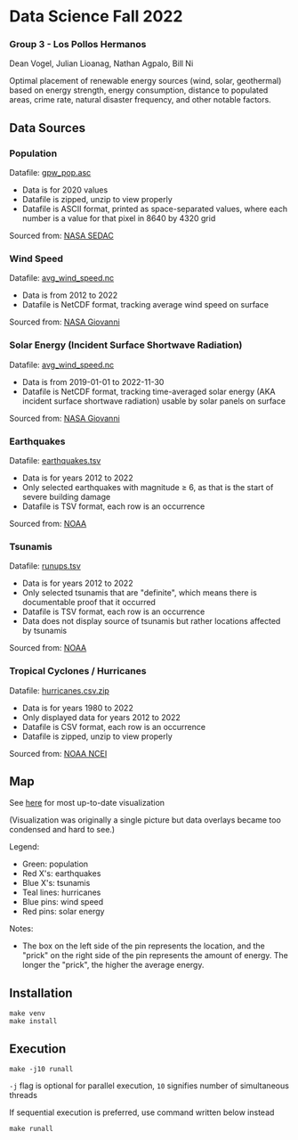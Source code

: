 # Data Science Fall 2022
### Group 3 - Los Pollos Hermanos
Dean Vogel, Julian Lioanag, Nathan Agpalo, Bill Ni

Optimal placement of renewable energy sources (wind, solar, geothermal) based on energy strength, energy consumption, distance to populated areas, crime rate, natural disaster frequency, and other notable factors.

## Data Sources
### Population
Datafile: [gpw_pop.asc](https://github.com/ITWSDataScience/Group3_Fall2022/blob/main/population_count/gpw_pop.asc.zip)

 - Data is for 2020 values
 - Datafile is zipped, unzip to view properly
 - Datafile is ASCII format, printed as space-separated values, where each number is a value for that pixel in 8640 by 4320 grid

Sourced from: [NASA SEDAC](https://sedac.ciesin.columbia.edu/data/set/gpw-v4-population-count-rev11)

### Wind Speed
Datafile: [avg_wind_speed.nc](https://github.com/ITWSDataScience/Group3_Fall2022/blob/main/energy_strength/wind/avg_wind_speed.nc)

 - Data is from 2012 to 2022
 - Datafile is NetCDF format, tracking average wind speed on surface

Sourced from: [NASA Giovanni](https://giovanni.gsfc.nasa.gov/giovanni/#service=TmAvMp&starttime=2012-11-01T00:00:00Z&endtime=2022-11-30T23:59:59Z&data=M2TMNXFLX_5_12_4_SPEED)

### Solar Energy (Incident Surface Shortwave Radiation)
Datafile: [avg_wind_speed.nc](https://github.com/ITWSDataScience/Group3_Fall2022/blob/main/energy_strength/wind/avg_solar_energy.nc)

 - Data is from 2019-01-01 to 2022-11-30
 - Datafile is NetCDF format, tracking time-averaged solar energy (AKA incident surface shortwave radiation) usable by solar panels on surface

Sourced from: [NASA Giovanni](https://giovanni.gsfc.nasa.gov/giovanni/#service=TmAvMp&starttime=2019-01-01T00:00:00Z&endtime=2022-11-30T23:59:59Z&data=FLDAS_NOAH01_CP_GL_M_001_SWdown_f_tavg)

### Earthquakes
Datafile: [earthquakes.tsv](https://github.com/ITWSDataScience/Group3_Fall2022/blob/main/natural_disasters/earthquakes/earthquakes.tsv)

 - Data is for years 2012 to 2022
 - Only selected earthquakes with magnitude ≥ 6, as that is the start of severe building damage
 - Datafile is TSV format, each row is an occurrence

Sourced from: [NOAA](https://data.noaa.gov/metaview/page?xml=NOAA/NESDIS/NGDC/MGG/Hazards/iso/xml/G012153.xml&view=getDataView)

### Tsunamis
Datafile: [runups.tsv](https://github.com/ITWSDataScience/Group3_Fall2022/blob/main/natural_disasters/tsunamis/runups.tsv)

 - Data is for years 2012 to 2022
 - Only selected tsunamis that are "definite", which means there is documentable proof that it occurred
 - Datafile is TSV format, each row is an occurrence
 - Data does not display source of tsunamis but rather locations affected by tsunamis

Sourced from: [NOAA](https://www.ngdc.noaa.gov/hazel/view/hazards/tsunami/runup-data?sourceMaxYear=2022&sourceMinYear=2012&sourceMinEventValidity=4)

### Tropical Cyclones / Hurricanes
Datafile: [hurricanes.csv.zip](https://github.com/ITWSDataScience/Group3_Fall2022/blob/main/natural_disasters/hurricanes/hurricanes.csv.zip)

 - Data is for years 1980 to 2022
 - Only displayed data for years 2012 to 2022
 - Datafile is CSV format, each row is an occurrence
 - Datafile is zipped, unzip to view properly

Sourced from: [NOAA NCEI](https://www.ncei.noaa.gov/products/international-best-track-archive?name=rsmc-data)

## Map
See [here](https://bnidevs.github.io/datascience_team3_f22/) for most up-to-date visualization

(Visualization was originally a single picture but data overlays became too condensed and hard to see.)

Legend:
 - Green: population
 - Red X's: earthquakes
 - Blue X's: tsunamis
 - Teal lines: hurricanes
 - Blue pins: wind speed
 - Red pins: solar energy
 
Notes:
 - The box on the left side of the pin represents the location, and the "prick" on the right side of the pin represents the amount of energy. The longer the "prick", the higher the average energy.

## Installation
```
make venv
make install
```

## Execution
```
make -j10 runall
```

`-j` flag is optional for parallel execution, `10` signifies number of simultaneous threads

If sequential execution is preferred, use command written below instead
```
make runall
```
